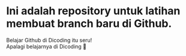 # Ini adalah repository untuk latihan membuat branch baru di Github.
Belajar Github di Dicoding itu seru!<br>
Apalagi belajarnya di Dicoding 🙌
